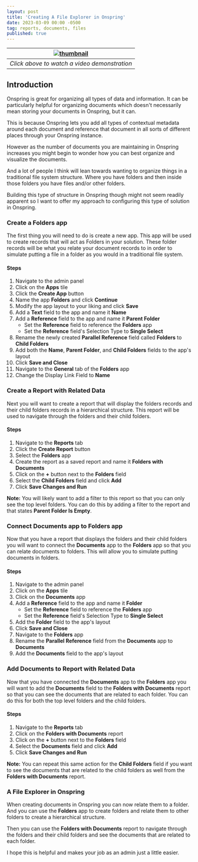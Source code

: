 ```yaml
---
layout: post
title: 'Creating A File Explorer in Onspring'
date: 2023-03-09 00:00 -0500
tag: reports, documents, files
published: true
---
```


| [![thumbnail](/thehelpfuladmin/assets/2023-03-09-creating-a-file-explorer-in-onspring/play-creating-a-file-explorer-in-onspring.png)](https://youtu.be/01whmghT-yg) |
| :-----------------------------------------------------------------------------------------------------------------------------------------------------------------: |
|                                                            _Click above to watch a video demonstration_                                                             |

## Introduction

Onspring is great for organizing all types of data and information. It can be particularly helpful for organizing documents which doesn't necessarily mean storing your documents in Onspring, but it can.

This is because Onspring lets you add all types of contextual metadata around each document and reference that document in all sorts of different places through your Onspring instance.

However as the number of documents you are maintaining in Onspring increases you might begin to wonder how you can best organize and visualize the documents.

And a lot of people I think will lean towards wanting to organize things in a traditional file system structure. Where you have folders and then inside those folders you have files and/or other folders.

Building this type of structure in Onspring though might not seem readily apparent so I want to offer my approach to configuring this type of solution in Onspring.

### Create a Folders app

The first thing you will need to do is create a new app. This app will be used to create records that will act as Folders in your solution. These folder records will be what you relate your document records to in order to simulate putting a file in a folder as you would in a traditional file system.

#### Steps

1. Navigate to the admin panel
2. Click on the **Apps** tile
3. Click the **Create App** button
4. Name the app **Folders** and click **Continue**
5. Modify the app layout to your liking and click **Save**
6. Add a **Text** field to the app and name it **Name**
7. Add a **Reference** field to the app and name it **Parent Folder**
   - Set the **Reference** field to reference the **Folders** app
   - Set the **Reference** field's Selection Type to **Single Select**
8. Rename the newly created **Parallel Reference** field called **Folders** to **Child Folders**
9. Add both the **Name**, **Parent Folder**, and **Child Folders** fields to the app's layout
10. Click **Save and Close**
11. Navigate to the **General** tab of the **Folders** app
12. Change the Display Link Field to **Name**

### Create a Report with Related Data

Next you will want to create a report that will display the folders records and their child folders records in a hierarchical structure. This report will be used to navigate through the folders and their child folders.

#### Steps

1. Navigate to the **Reports** tab
2. Click the **Create Report** button
3. Select the **Folders** app
4. Create the report as a saved report and name it **Folders with Documents**
5. Click on the **+** button next to the **Folders** field
6. Select the **Child Folders** field and click **Add**
7. Click **Save Changes and Run**

**Note:** You will likely want to add a filter to this report so that you can only see the top level folders. You can do this by adding a filter to the report and that states **Parent Folder Is Empty**.

### Connect Documents app to Folders app

Now that you have a report that displays the folders and their child folders you will want to connect the **Documents** app to the **Folders** app so that you can relate documents to folders. This will allow you to simulate putting documents in folders.

#### Steps

1. Navigate to the admin panel
2. Click on the **Apps** tile
3. Click on the **Documents** app
4. Add a **Reference** field to the app and name it **Folder**
   - Set the **Reference** field to reference the **Folders** app
   - Set the **Reference** field's Selection Type to **Single Select**
5. Add the **Folder** field to the app's layout
6. Click **Save and Close**
7. Navigate to the **Folders** app
8. Rename the **Parallel Reference** field from the **Documents** app to **Documents**
9. Add the **Documents** field to the app's layout

### Add Documents to Report with Related Data

Now that you have connected the **Documents** app to the **Folders** app you will want to add the **Documents** field to the **Folders with Documents** report so that you can see the documents that are related to each folder. You can do this for both the top level folders and the child folders.

#### Steps

1. Navigate to the **Reports** tab
2. Click on the **Folders with Documents** report
3. Click on the **+** button next to the **Folders** field
4. Select the **Documents** field and click **Add**
5. Click **Save Changes and Run**

**Note:** You can repeat this same action for the **Child Folders** field if you want to see the documents that are related to the child folders as well from the **Folders with Documents** report.

### A File Explorer in Onspring

When creating documents in Onspring you can now relate them to a folder. And you can use the **Folders** app to create folders and relate them to other folders to create a hierarchical structure.

Then you can use the **Folders with Documents** report to navigate through the folders and their child folders and see the documents that are related to each folder.

I hope this is helpful and makes your job as an admin just a little easier.
